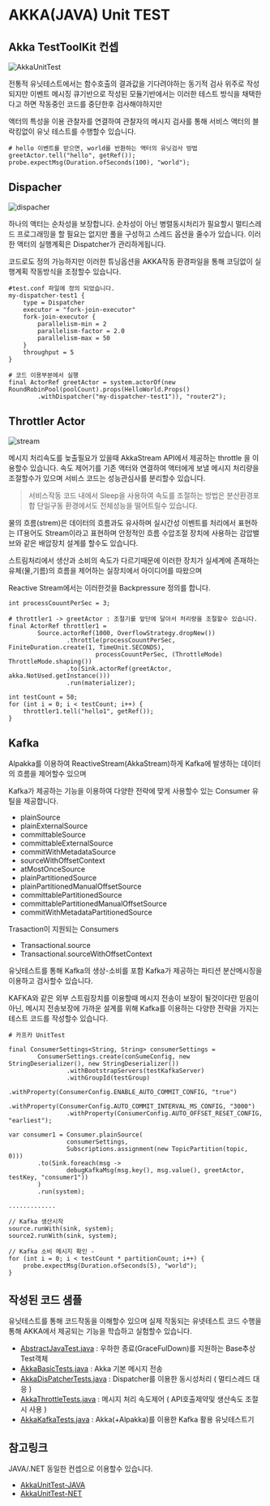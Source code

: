 # AKKA(JAVA) Unit TEST

## Akka TestToolKit 컨셉

![AkkaUnitTest]("../../../../../../../doc/akkatest.png")

전통적 유닛테스트에서는 함수호출의 결과값을 기다려야하는 동기적 검사 위주로 작성되지만
이벤트 메시징 큐기반으로 작성된 모듈기반에서는 이러한 테스트 방식을 채택한다고 하면
작동중인 코드를 중단한후 검사해야하지만

액터의 특성을 이용 관찰자를 연결하여 관찰자의 메시지 검사를 통해 서비스 액터의 블락킹없이 유닛 테스트를 수행할수 있습니다.

    # hello 이벤트를 받으면, world를 반환하는 액터의 유닛검사 방법
    greetActor.tell("hello", getRef());
    probe.expectMsg(Duration.ofSeconds(100), "world");

## Dispacher

![dispacher]("../../../../../../../doc/dispacher.png")

하나의 액터는 순차성을 보장합니다. 순차성이 아닌 병렬동시처리가 필요할시  멀티스레드 프로그래밍을 할 필요는 없지만
풀을 구성하고 스레드 옵션을 줄수가 있습니다. 이러한 액터의 실행계획은 Dispatcher가 관리하게됩니다.


코드로도 정의 가능하지만 이러한 튜닝옵션을 AKKA작동 환경파일을 통해 코딩없이 실행계획 작동방식을 조정할수 있습니다.


    #test.conf 파일에 정의 되었습니다.
    my-dispatcher-test1 { 
        type = Dispatcher 
        executor = "fork-join-executor" 
        fork-join-executor { 
            parallelism-min = 2 
            parallelism-factor = 2.0 
            parallelism-max = 50
        }
        throughput = 5
    }

    # 코드 이용부분에서 실행
    final ActorRef greetActor = system.actorOf(new RoundRobinPool(poolCount).props(HelloWorld.Props()
            .withDispatcher("my-dispatcher-test1")), "router2");

## Throttler Actor

![stream]("springweb/doc/stream.png")

메시지 처리속도를 늦출필요가 있을때 AkkaStream API에서 제공하는 throttle 을 이용할수 있습니다.
속도 제어기를 기존 액터와 연결하여 액터에게 보낼 메시지 처리량을 조절할수가 있으며 서비스 코드는 성능관심사를 분리할수 있습니다.

> 서비스작동 코드 내에서 Sleep을 사용하여 속도를 조절하는 방법은 분산환경포함 단일구동 환경에서도 전체성능을 떨어트릴수 있습니다.

물의 흐름(strem)은 데이터의 흐름과도 유사하며 실시간성 이벤트를 처리에서 표현하는 IT용어도 Stream이라고 표현하며
안정적인 흐름 수압조절 장치에 사용하는 감압밸브와 같은 배압장치 설계를 할수도 있습니다.

스트림처리에서 생산과 소비의 속도가 다르기때문에 이러한 장치가 실세계에 존재하는 유체(물,기름)의 흐름을 제어하는 실장치에서 아이디어를 따왔으며 

Reactive Stream에서는 이러한것을 Backpressure 정의를 합니다.  


    int processCouuntPerSec = 3; 

    # throttler1 -> greetActor : 조절기를 앞단에 달아서 처리량을 조절할수 있습니다.
    final ActorRef throttler1 =
            Source.actorRef(1000, OverflowStrategy.dropNew())
                    .throttle(processCouuntPerSec, FiniteDuration.create(1, TimeUnit.SECONDS),
                            processCouuntPerSec, (ThrottleMode) ThrottleMode.shaping())
                    .to(Sink.actorRef(greetActor, akka.NotUsed.getInstance()))
                    .run(materializer);

    int testCount = 50;
    for (int i = 0; i < testCount; i++) {
        throttler1.tell("hello1", getRef()); 
    }

## Kafka

Alpakka를 이용하여 ReactiveStream(AkkaStream)하게 Kafka에 발생하는 데이터의 흐름을 제어할수 있으며

Kafka가 제공하는 기능을 이용하여 다양한 전략에 맞게 사용할수 있는 Consumer 유틸을 제공합니다.

- plainSource
- plainExternalSource
- committableSource
- committableExternalSource
- commitWithMetadataSource
- sourceWithOffsetContext
- atMostOnceSource
- plainPartitionedSource
- plainPartitionedManualOffsetSource
- committablePartitionedSource
- committablePartitionedManualOffsetSource
- commitWithMetadataPartitionedSource

Trasaction이 지원되는 Consumers
- Transactional.source
- Transactional.sourceWithOffsetContext

유닛테스트를 통해  Kafka의 생상-소비를 포함 Kafka가 제공하는 파티션 분산메시징을 이용하고 검사할수 있습니다.

KAFKA와 같은 외부 스트림장치를 이용할때 메시지 전송이 보장이 될것이다란 믿음이 아닌, 메시지 전송보장에 가까운 설계를 위해 Kafka를 이용하는 다양한 전략을 가지는 테스트 코드를 작성할수 있습니다.  


```
# 카프카 UnitTest

final ConsumerSettings<String, String> consumerSettings =
        ConsumerSettings.create(conSumeConfig, new StringDeserializer(), new StringDeserializer())
                .withBootstrapServers(testKafkaServer)
                .withGroupId(testGroup)
                .withProperty(ConsumerConfig.ENABLE_AUTO_COMMIT_CONFIG, "true")
                .withProperty(ConsumerConfig.AUTO_COMMIT_INTERVAL_MS_CONFIG, "3000")
                .withProperty(ConsumerConfig.AUTO_OFFSET_RESET_CONFIG, "earliest");                

var consumer1 = Consumer.plainSource(
                consumerSettings,
                Subscriptions.assignment(new TopicPartition(topic, 0)))
        .to(Sink.foreach(msg ->
                debugKafkaMsg(msg.key(), msg.value(), greetActor, testKey, "consumer1"))
        )
        .run(system);

.............        
        
// Kafka 생산시작
source.runWith(sink, system);
source2.runWith(sink, system);

// Kafka 소비 메시지 확인 -
for (int i = 0; i < testCount * partitionCount; i++) {
    probe.expectMsg(Duration.ofSeconds(5), "world");
}        
```

## 작성된 코드 샘플

유닛테스트를 통해 코드작동을 이해할수 있으며 실제 작동되는 유넷테스트 코드 수행을통해 AKKA에서 제공되는 기능을 학습하고 실험할수 있습니다.

- [AbstractJavaTest.java](AbstractJavaTest.java]) : 우하한 종료(GraceFulDown)를 지원하는 Base추상Test객체 
- [AkkaBasicTests.java](BasicTest.java) : Akka 기본 메시지 전송
- [AkkaDisPatcherTests.java](DisPatcherTest.java) : Dispatcher를 이용한 동시성처리 ( 멀티스레드 대응 )
- [AkkaThrottleTests.java](ThrottleTest.java) : 메시지 처리 속도제어 ( API호출제약및 생산속도 조절시 사용 )
- [AkkaKafkaTests.java](KafkaTest.java) : Akka(+Alpakka)를 이용한 Kafka 활용 유닛테스트기

## 참고링크

JAVA/.NET 동일한 컨셉으로 이용할수 있습니다.   

- [AkkaUnitTest-JAVA](https://doc.akka.io/docs/akka/current/testing.html)
- [AkkaUnitTest-NET](https://getakka.net/articles/actors/testing-actor-systems.html)